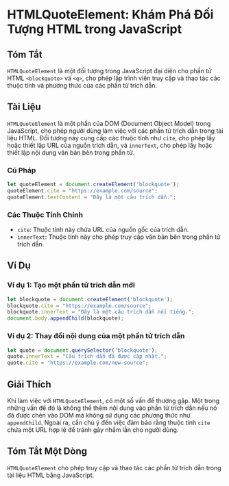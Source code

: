 <!--
Meta Description: # HTMLQuoteElement: Khám Phá Đối Tượng HTML trong JavaScript ## Tóm Tắt `HTMLQuoteElement` là một đối tượng trong JavaScript đại diện cho phần tử HTML...
Meta Keywords: trích, dẫn, một, phần, trong
-->

# HTMLQuoteElement: Khám Phá Đối Tượng HTML trong JavaScript

## Tóm Tắt
`HTMLQuoteElement` là một đối tượng trong JavaScript đại diện cho phần tử HTML `<blockquote>` và `<q>`, cho phép lập trình viên truy cập và thao tác các thuộc tính và phương thức của các phần tử trích dẫn.

## Tài Liệu
`HTMLQuoteElement` là một phần của DOM (Document Object Model) trong JavaScript, cho phép người dùng làm việc với các phần tử trích dẫn trong tài liệu HTML. Đối tượng này cung cấp các thuộc tính như `cite`, cho phép lấy hoặc thiết lập URL của nguồn trích dẫn, và `innerText`, cho phép lấy hoặc thiết lập nội dung văn bản bên trong phần tử.

### Cú Pháp
```javascript
let quoteElement = document.createElement('blockquote');
quoteElement.cite = "https://example.com/source";
quoteElement.textContent = "Đây là một câu trích dẫn.";
```

### Các Thuộc Tính Chính
- `cite`: Thuộc tính này chứa URL của nguồn gốc của trích dẫn.
- `innerText`: Thuộc tính này cho phép truy cập văn bản bên trong phần tử trích dẫn.

## Ví Dụ
### Ví dụ 1: Tạo một phần tử trích dẫn mới
```javascript
let blockquote = document.createElement('blockquote');
blockquote.cite = "https://example.com/source";
blockquote.innerText = "Đây là một câu trích dẫn nổi tiếng.";
document.body.appendChild(blockquote);
```

### Ví dụ 2: Thay đổi nội dung của một phần tử trích dẫn
```javascript
let quote = document.querySelector('blockquote');
quote.innerText = "Câu trích dẫn đã được cập nhật.";
quote.cite = "https://example.com/new-source";
```

## Giải Thích
Khi làm việc với `HTMLQuoteElement`, có một số vấn đề thường gặp. Một trong những vấn đề đó là không thể thêm nội dung vào phần tử trích dẫn nếu nó đã được chèn vào DOM mà không sử dụng các phương thức như `appendChild`. Ngoài ra, cần chú ý đến việc đảm bảo rằng thuộc tính `cite` chứa một URL hợp lệ để tránh gây nhầm lẫn cho người dùng.

## Tóm Tắt Một Dòng
`HTMLQuoteElement` cho phép truy cập và thao tác các phần tử trích dẫn trong tài liệu HTML bằng JavaScript.